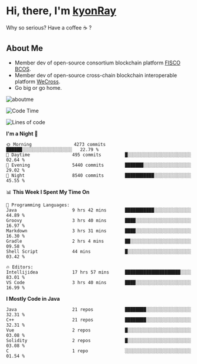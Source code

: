 # Hi, there, I'm [kyonRay](https://kyonRay.github.io)

Why so serious? Have a coffee ☕️ ?

## About Me

- Member dev of open-source consortium blockchain platform [FISCO BCOS](https://github.com/FISCO-BCOS).
- Member dev of open-source cross-chain blockchain interoperable platform [WeCross](https://github.com/WeBankBlockchain/WeCross).
- Go big or go home.

![aboutme](https://github-readme-stats.vercel.app/api?username=kyonRay&count_private=true&show_icons=true)

<!-- ![top-langs](https://github-readme-stats.vercel.app/api/top-langs/?username=kyonRay&layout=compact&hide=shell,html) -->

<!--START_SECTION:waka-->
![Code Time](http://img.shields.io/badge/Code%20Time-311%20hrs%2041%20mins-blue)

![Lines of code](https://img.shields.io/badge/From%20Hello%20World%20I%27ve%20Written-13.8%20million%20lines%20of%20code-blue)

**I'm a Night 🦉** 

```text
🌞 Morning                4273 commits        ██████░░░░░░░░░░░░░░░░░░░   22.79 % 
🌆 Daytime                495 commits         █░░░░░░░░░░░░░░░░░░░░░░░░   02.64 % 
🌃 Evening                5440 commits        ███████░░░░░░░░░░░░░░░░░░   29.02 % 
🌙 Night                  8540 commits        ███████████░░░░░░░░░░░░░░   45.55 % 
```


📊 **This Week I Spent My Time On** 

```text
💬 Programming Languages: 
Java                     9 hrs 42 mins       ███████████░░░░░░░░░░░░░░   44.89 % 
Groovy                   3 hrs 40 mins       ████░░░░░░░░░░░░░░░░░░░░░   16.97 % 
Markdown                 3 hrs 31 mins       ████░░░░░░░░░░░░░░░░░░░░░   16.30 % 
Gradle                   2 hrs 4 mins        ██░░░░░░░░░░░░░░░░░░░░░░░   09.58 % 
Shell Script             44 mins             █░░░░░░░░░░░░░░░░░░░░░░░░   03.42 % 

🔥 Editors: 
Intellijidea             17 hrs 57 mins      █████████████████████░░░░   83.01 % 
VS Code                  3 hrs 40 mins       ████░░░░░░░░░░░░░░░░░░░░░   16.99 % 
```

**I Mostly Code in Java** 

```text
Java                     21 repos            ████████░░░░░░░░░░░░░░░░░   32.31 % 
C++                      21 repos            ████████░░░░░░░░░░░░░░░░░   32.31 % 
Vue                      2 repos             █░░░░░░░░░░░░░░░░░░░░░░░░   03.08 % 
Solidity                 2 repos             █░░░░░░░░░░░░░░░░░░░░░░░░   03.08 % 
C                        1 repo              ░░░░░░░░░░░░░░░░░░░░░░░░░   01.54 % 
```




<!--END_SECTION:waka-->
